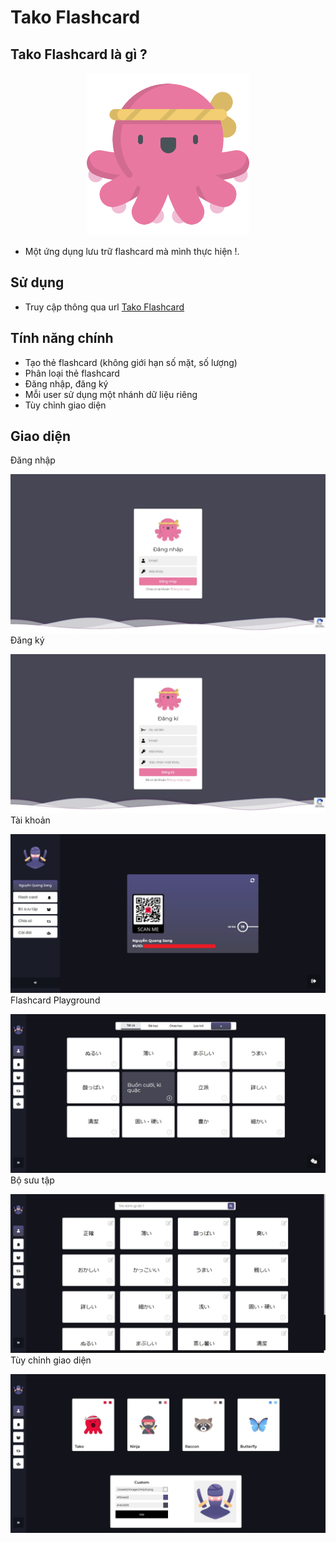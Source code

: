 # Tako Flashcard
## Tako Flashcard là gì ?
<p align="center">
<img src="images/tako2.png" width = "260"/>
</p>

- Một ứng dụng lưu trữ flashcard mà mình thực hiện !.
## Sử dụng
- Truy cập thông qua url [Tako Flashcard](https://sangcamap.tech/)
## Tính năng chính
- Tạo thẻ flashcard (không giới hạn số mặt, số lượng)
- Phân loại thẻ flashcard
- Đăng nhập, đăng ký
- Mỗi user sử dụng một nhánh dữ liệu riêng 
- Tùy chỉnh giao diện 
## Giao diện 
Đăng nhập

![This is an image](images/tako_1.jpeg)
Đăng ký

![This is an image](images/tako_2.jpeg)
Tài khoản

![This is an image](images/tako_3.jpeg)
Flashcard Playground

![This is an image](images/tako_4.jpeg)
Bộ sưu tập

![This is an image](images/tako_5.jpeg)
Tùy chỉnh giao diện

![This is an image](images/tako_6.jpeg)
